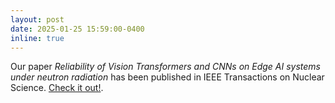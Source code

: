 ```yaml
---
layout: post
date: 2025-01-25 15:59:00-0400
inline: true
---
```


Our paper *Reliability of Vision Transformers and CNNs on Edge AI systems under neutron radiation* has been published in IEEE Transactions on Nuclear Science. [Check it out!](https://ieeexplore.ieee.org/document/10858180).
